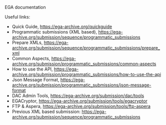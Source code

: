 EGA documentation

Useful links:
- Quick Guide, https://ega-archive.org/quickguide
- Programmatic submissions (XML based), https://ega-archive.org/submission/sequence/programmatic_submissions
- Prepare XMLs, https://ega-archive.org/submission/sequence/programmatic_submissions/prepare_xml
- Common Aspects, https://ega-archive.org/submission/programmatic_submissions/common-aspects
- How to use the API, https://ega-archive.org/submission/programmatic_submissions/how-to-use-the-api
- Json Message Format, https://ega-archive.org/submission/programmatic_submissions/json-message-format
- DAC Admin Tools, https://ega-archive.org/submission/dac/tools
- EGACryptor, https://ega-archive.org/submission/tools/egacryptor
- FTP & Aspera, https://ega-archive.org/submission/tools/ftp-aspera
- Previous XML based submission: https://ega-archive.org/submission/sequence/programmatic_submissions


